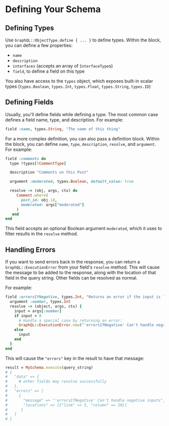 # Defining Your Schema

## Defining Types

Use `GraphQL::ObjectType.define { ... }` to define types. Within the block, you can define a few properties:

- `name`
- `description`
- `interfaces` (accepts an array of `InterfaceType`s)
- `field`, to define a field on this type

You also have access to the `types` object, which exposes built-in scalar types (`types.Boolean`, `types.Int`, `types.Float`, `types.String`, `types.ID`)

## Defining Fields

Usually, you'll define fields while defining a type. The most common case defines a field name, type, and description. For example:

```ruby
field :name, types.String, "The name of this thing"
```

For a more complex definition, you can also pass a definition block. Within the block, you can define `name`, `type`, `description`, `resolve`, and `argument`. For example:

```ruby
field :comments do
  type !types[!CommentType]

  description "Comments on this Post"

  argument :moderated, types.Boolean, default_value: true

  resolve -> (obj, args, ctx) do
     Comment.where(
       post_id: obj.id,
       moderated: args["moderated"]
     )
   end
end
```

This field accepts an optional Boolean argument `moderated`, which it uses to filter results in the `resolve` method.

## Handling Errors

If you want to send errors back in the response, you can return a `GraphQL::ExecutionError` from your field's `resolve` method. This will cause the message to be added to the response, along with the location of that field in the query string. Other fields can be resolved as normal.

For example:


```ruby
field :errorsIfNegative, types.Int, "Returns an error if the input is less than 0" do
  argument :number, types.Int
  resolve -> (object, args, ctx) {
    input = args[:number]
    if input < 0
      # Handle a special case by returning an error:
      GraphQL::ExecutionError.new("'errorsIfNegative' Can't handle negative inputs")
    else
      input
    end
  }
end
```

This will cause the `"errors"` key in the result to have that message:

```ruby
result = MySchema.execute(query_string)
# {
#   "data" => {
#     # other fields may resolve successfully
#   },
#   "errors" => [
#     {
#       "message" => "'errorsIfNegative' Can't handle negative inputs",
#       "locations" => [{"line" => 5, "column" => 10}]
#      }
#   ]  
# }
```
